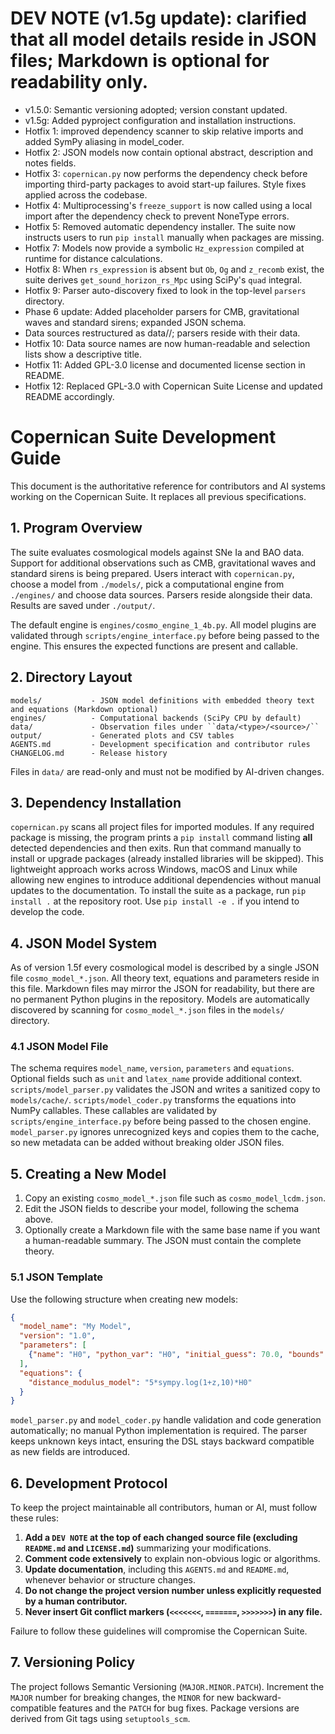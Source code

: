 <!-- Development History (for AI reference) -->
# DEV NOTE (v1.5g update): clarified that all model details reside in JSON files; Markdown is optional for readability only.
- v1.5.0: Semantic versioning adopted; version constant updated.
- v1.5g: Added pyproject configuration and installation instructions.
- Hotfix 1: improved dependency scanner to skip relative imports and added SymPy aliasing in model_coder.
- Hotfix 2: JSON models now contain optional abstract, description and notes fields.
- Hotfix 3: `copernican.py` now performs the dependency check before importing third-party packages to avoid start-up failures. Style fixes applied across the codebase.
- Hotfix 4: Multiprocessing's `freeze_support` is now called using a local import after the dependency check to prevent NoneType errors.
- Hotfix 5: Removed automatic dependency installer. The suite now instructs users to run `pip install` manually when packages are missing.
- Hotfix 7: Models now provide a symbolic `Hz_expression` compiled at runtime for distance calculations.
- Hotfix 8: When `rs_expression` is absent but `Ob`, `Og` and `z_recomb` exist, the suite derives `get_sound_horizon_rs_Mpc` using SciPy's `quad` integral.
- Hotfix 9: Parser auto-discovery fixed to look in the top-level `parsers` directory.
- Phase 6 update: Added placeholder parsers for CMB, gravitational waves and standard sirens; expanded JSON schema.
- Data sources restructured as data/<type>/<source>; parsers reside with their data.
- Hotfix 10: Data source names are now human-readable and selection lists show a descriptive title.
- Hotfix 11: Added GPL-3.0 license and documented license section in README.
- Hotfix 12: Replaced GPL-3.0 with Copernican Suite License and updated README accordingly.
# Copernican Suite Development Guide

This document is the authoritative reference for contributors and AI systems working on the Copernican Suite. It replaces all previous specifications.

## 1. Program Overview
The suite evaluates cosmological models against SNe Ia and BAO data. Support for
additional observations such as CMB, gravitational waves and standard sirens is
being prepared. Users interact with `copernican.py`, choose a model from
`./models/`, pick a computational engine from `./engines/` and choose data
sources. Parsers reside alongside their data. Results are saved under
`./output/`.

The default engine is `engines/cosmo_engine_1_4b.py`. All model plugins are validated
through `scripts/engine_interface.py` before being passed to the engine. This
ensures the expected functions are present and callable.

## 2. Directory Layout
```
models/           - JSON model definitions with embedded theory text and equations (Markdown optional)
engines/          - Computational backends (SciPy CPU by default)
data/             - Observation files under ``data/<type>/<source>/``
output/           - Generated plots and CSV tables
AGENTS.md         - Development specification and contributor rules
CHANGELOG.md      - Release history
```
Files in `data/` are read-only and must not be modified by AI-driven changes.

## 3. Dependency Installation
`copernican.py` scans all project files for imported modules. If any required
package is missing, the program prints a `pip install` command listing **all**
detected dependencies and then exits. Run that command manually to install or
upgrade packages (already installed libraries will be skipped). This
lightweight approach works across Windows, macOS and Linux while allowing new
engines to introduce additional dependencies without manual updates to the
documentation.
To install the suite as a package, run `pip install .` at the repository root. Use `pip install -e .` if you intend to develop the code.

## 4. JSON Model System
As of version 1.5f every cosmological model is described by a single JSON file
`cosmo_model_*.json`. All theory text, equations and parameters reside in this
file. Markdown files may mirror the JSON for readability, but there are no
permanent Python plugins in the repository. Models are automatically discovered
by scanning for `cosmo_model_*.json` files in the `models/` directory.

### 4.1 JSON Model File
The schema requires `model_name`, `version`, `parameters` and `equations`.
Optional fields such as `unit` and `latex_name` provide additional context.
`scripts/model_parser.py` validates the JSON and writes a sanitized copy to
`models/cache/`. `scripts/model_coder.py` transforms the equations into NumPy
callables. These callables are validated by `scripts/engine_interface.py` before
being passed to the chosen engine.
`model_parser.py` ignores unrecognized keys and copies them to the cache, so
new metadata can be added without breaking older JSON files.

## 5. Creating a New Model
1. Copy an existing `cosmo_model_*.json` file such as `cosmo_model_lcdm.json`.
2. Edit the JSON fields to describe your model, following the schema above.
3. Optionally create a Markdown file with the same base name if you want a
   human-readable summary. The JSON must contain the complete theory.

### 5.1 JSON Template
Use the following structure when creating new models:

```json
{
  "model_name": "My Model",
  "version": "1.0",
  "parameters": [
    {"name": "H0", "python_var": "H0", "initial_guess": 70.0, "bounds": [50, 100]}
  ],
  "equations": {
    "distance_modulus_model": "5*sympy.log(1+z,10)*H0"
  }
}
```

`model_parser.py` and `model_coder.py` handle validation and code generation
automatically; no manual Python implementation is required.
The parser keeps unknown keys intact, ensuring the DSL stays backward
compatible as new fields are introduced.

## 6. Development Protocol
To keep the project maintainable all contributors, human or AI, must follow these rules:
1. **Add a `DEV NOTE` at the top of each changed source file (excluding `README.md` and `LICENSE.md`)** summarizing your modifications.
2. **Comment code extensively** to explain non-obvious logic or algorithms.
3. **Update documentation**, including this `AGENTS.md` and `README.md`, whenever behavior or structure changes.
4. **Do not change the project version number unless explicitly requested by a human contributor.**
5. **Never insert Git conflict markers (`<<<<<<<`, `=======`, `>>>>>>>`) in any file.**

Failure to follow these guidelines will compromise the Copernican Suite.

## 7. Versioning Policy
The project follows Semantic Versioning (`MAJOR.MINOR.PATCH`). Increment the
`MAJOR` number for breaking changes, the `MINOR` for new backward-compatible
features and the `PATCH` for bug fixes. Package versions are derived from Git
tags using `setuptools_scm`.
